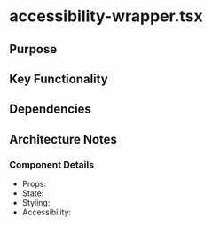 # accessibility-wrapper.tsx

## Purpose

## Key Functionality

## Dependencies

## Architecture Notes

### Component Details
- Props: 
- State: 
- Styling: 
- Accessibility: 
